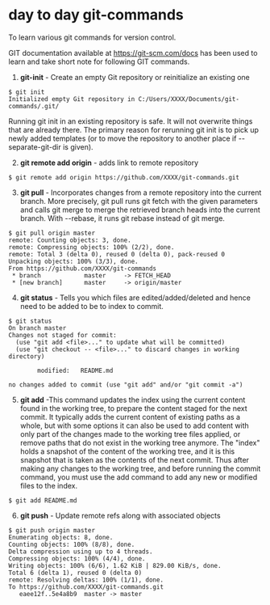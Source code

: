 # day to day git-commands

To learn various git commands for version control.

GIT documentation available at https://git-scm.com/docs has been used to learn and take short note for following GIT commands.


1. **git-init** - Create an empty Git repository or reinitialize an existing one
```
$ git init
Initialized empty Git repository in C:/Users/XXXX/Documents/git-commands/.git/
```
Running git init in an existing repository is safe. 
It will not overwrite things that are already there. 
The primary reason for rerunning git init is to pick up newly added templates (or to move the repository to another place if --separate-git-dir is given).

2. **git remote add origin** - adds link to remote repository
```
$ git remote add origin https://github.com/XXXX/git-commands.git
```

3. **git pull** - Incorporates changes from a remote repository into the current branch.
More precisely, git pull runs git fetch with the given parameters and calls git merge to merge the retrieved branch heads into the current branch. With --rebase, it runs git rebase instead of git merge.

```
$ git pull origin master
remote: Counting objects: 3, done.
remote: Compressing objects: 100% (2/2), done.
remote: Total 3 (delta 0), reused 0 (delta 0), pack-reused 0
Unpacking objects: 100% (3/3), done.
From https://github.com/XXXX/git-commands
 * branch            master     -> FETCH_HEAD
 * [new branch]      master     -> origin/master
```

4. **git status** - Tells you which files are edited/added/deleted and hence need to be added to be to index to commit.
```
$ git status
On branch master
Changes not staged for commit:
  (use "git add <file>..." to update what will be committed)
  (use "git checkout -- <file>..." to discard changes in working directory)

        modified:   README.md
        
no changes added to commit (use "git add" and/or "git commit -a")
```

5. **git add** -This command updates the index using the current content found in the working tree, to prepare the content staged for the next commit.
It typically adds the current content of existing paths as a whole, but with some options it can also be used to add content with only part of the changes made to the working tree files applied, or remove paths that do not exist in the working tree anymore.
The "index" holds a snapshot of the content of the working tree, and it is this snapshot that is taken as the contents of the next commit. Thus after making any changes to the working tree, and before running the commit command, you must use the add command to add any new or modified files to the index.
```
$ git add README.md
```

6. **git push** - Update remote refs along with associated objects
```
$ git push origin master
Enumerating objects: 8, done.
Counting objects: 100% (8/8), done.
Delta compression using up to 4 threads.
Compressing objects: 100% (4/4), done.
Writing objects: 100% (6/6), 1.62 KiB | 829.00 KiB/s, done.
Total 6 (delta 1), reused 0 (delta 0)
remote: Resolving deltas: 100% (1/1), done.
To https://github.com/XXXX/git-commands.git
   eaee12f..5e4a8b9  master -> master

```

